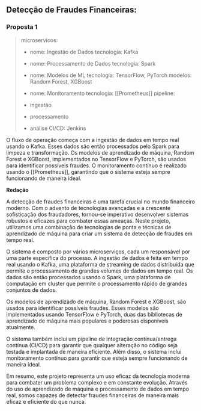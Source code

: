 ## **Detecção de Fraudes Financeiras:**
### Proposta 1

> microservicos:
>   - nome: Ingestão de Dados
>     tecnologia: Kafka
>     
>   - nome: Processamento de Dados
>     tecnologia: Spark
>     
>   - nome: Modelos de ML
>     tecnologia: TensorFlow, PyTorch
>     modelos: Random Forest, XGBoost
>     
>   - nome: Monitoramento
>     tecnologia: [[Prometheus]]
> pipeline:
>   - ingestão
>   - processamento
>   - análise
> CI/CD: Jenkins


O fluxo de operação começa com a ingestão de dados em tempo real usando o Kafka. Esses dados são então processados pelo Spark para limpeza e transformação. Os modelos de aprendizado de máquina, Random Forest e XGBoost, implementados no TensorFlow e PyTorch, são usados para identificar possíveis fraudes. O monitoramento contínuo é realizado usando o [[Prometheus]], garantindo que o sistema esteja sempre funcionando de maneira ideal.

**Redação**

A detecção de fraudes financeiras é uma tarefa crucial no mundo financeiro moderno. Com o advento de tecnologias avançadas e a crescente sofisticação dos fraudadores, tornou-se imperativo desenvolver sistemas robustos e eficazes para combater essas ameaças. Neste projeto, utilizamos uma combinação de tecnologias de ponta e técnicas de aprendizado de máquina para criar um sistema de detecção de fraudes em tempo real.

O sistema é composto por vários microserviços, cada um responsável por uma parte específica do processo. A ingestão de dados é feita em tempo real usando o Kafka, uma plataforma de streaming de dados distribuída que permite o processamento de grandes volumes de dados em tempo real. Os dados são então processados usando o Spark, uma plataforma de computação em cluster que permite o processamento rápido de grandes conjuntos de dados.

Os modelos de aprendizado de máquina, Random Forest e XGBoost, são usados para identificar possíveis fraudes. Esses modelos são implementados usando TensorFlow e PyTorch, duas das bibliotecas de aprendizado de máquina mais populares e poderosas disponíveis atualmente.

O sistema também inclui um pipeline de integração contínua/entrega contínua (CI/CD) para garantir que qualquer alteração no código seja testada e implantada de maneira eficiente. Além disso, o sistema inclui monitoramento contínuo para garantir que esteja sempre funcionando de maneira ideal.

Em resumo, este projeto representa um uso eficaz da tecnologia moderna para combater um problema complexo e em constante evolução. Através do uso de aprendizado de máquina e processamento de dados em tempo real, somos capazes de detectar fraudes financeiras de maneira mais eficaz e eficiente do que nunca.